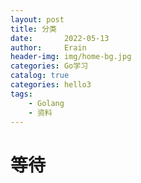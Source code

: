 ```yaml
---
layout: post
title: 分类
date:       2022-05-13
author:     Erain
header-img: img/home-bg.jpg
categories: Go学习
catalog: true
categories: hello3
tags:
    - Golang
    - 资料
---
```


# 等待